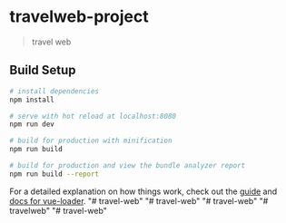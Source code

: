 # travelweb-project

> travel web

## Build Setup

``` bash
# install dependencies
npm install

# serve with hot reload at localhost:8080
npm run dev

# build for production with minification
npm run build

# build for production and view the bundle analyzer report
npm run build --report
```

For a detailed explanation on how things work, check out the [guide](http://vuejs-templates.github.io/webpack/) and [docs for vue-loader](http://vuejs.github.io/vue-loader).
"# travel-web" 
"# travel-web" 
"# travel-web" 
"# travelweb" 
"# travel-web" 
